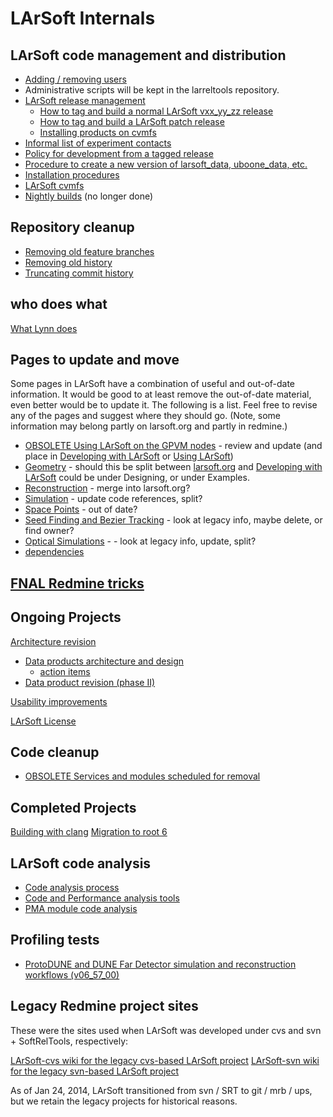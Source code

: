 LArSoft Internals
========================================

LArSoft code management and distribution
--------------------------------------------------------------------------------------

-   [Adding / removing users](Adding__removing_users)
-   Administrative scripts will be kept in the larreltools repository.
-   [LArSoft release management](LArSoft_release_management)
    -   [How to tag and build a normal LArSoft vxx_yy_zz release](How_to_tag_and_build_a_LArSoft_vx_yy_zz_release)
    -   [How to tag and build a LArSoft patch release](How_to_tag_and_build_a_LArSoft_patch_release)
    -   [Installing products on cvmfs](Installing_products_on_cvmfs)
-   [Informal list of experiment contacts](Informal_list_of_experiment_contacts)
-   [Policy for development from a tagged release](Policy_for_development_from_a_tagged_release)
-   [Procedure to create a new version of larsoft_data, uboone_data, etc.](Procedure_to_create_a_new_version_of_larsoft_data)
-   [Installation procedures](Installation_procedures)
-   [LArSoft cvmfs](LArSoft_cvmfs)
-   [Nightly builds](Nightly_builds) (no longer done)

Repository cleanup
------------------------------------------

-   [Removing old feature branches](Removing_old_feature_branches)
-   [Removing old history](Removing_old_history)
-   [Truncating commit history](Truncating_commit_history)

who does what
--------------------------------

[What Lynn does](What_Lynn_does)

Pages to update and move
------------------------------------------------------

Some pages in LArSoft have a combination of useful and out-of-date information. It would be good to at least remove the out-of-date material, even better would be to update it. The following is a list. Feel free to revise any of the pages and suggest where they should go. (Note, some information may belong partly on larsoft.org and partly in redmine.)

-   [OBSOLETE Using LArSoft on the GPVM nodes](OBSOLETE_Using_LArSoft_on_the_GPVM_nodes) - review and update (and place in [Developing with LArSoft](Developing_with_LArSoft) or [Using LArSoft](Using_LArSoft))
-   [Geometry](Geometry) - should this be split between [larsoft.org](http://larsoft.org/important-concepts-in-larsoft/geometry/) and [Developing with LArSoft](Developing_with_LArSoft) could be under Designing, or under Examples.
-   [Reconstruction](Reconstruction) - merge into larsoft.org?
-   [Simulation](Simulation) - update code references, split?
-   [Space Points](Space_Points) - out of date?
-   [Seed Finding and Bezier Tracking](https://cdcvs.fnal.gov/redmine/projects/larsoftsvn/wiki/Seed_Finding_and_Bezier_Tracking) - look at legacy info, maybe delete, or find owner?
-   [Optical Simulations](https://cdcvs.fnal.gov/redmine/projects/larsoftsvn/wiki/Optical_Simulations) - - look at legacy info, update, split?
-   [dependencies](Dependencies)

[FNAL Redmine tricks](FNAL_Redmine_tricks)
--------------------------------------------------------------------------------------------------

Ongoing Projects
--------------------------------------

[Architecture revision](Architecture_revision)

-   [Data products architecture and design](Data_products_architecture_and_design)
    -   [action items](DataProductsArchitectureActionItems)
-   [Data product revision (phase II)](Data_product_revision_(phase_II))

[Usability improvements](Usability_improvements)

[LArSoft License](LArSoft_License)

Code cleanup
------------------------------

-   [OBSOLETE Services and modules scheduled for removal](OBSOLETE_Services_and_modules_scheduled_for_removal)

Completed Projects
------------------------------------------

[Building with clang](Building_with_clang)
[Migration to root 6](Migration_to_root_6)

LArSoft code analysis
------------------------------------------------

-   [Code analysis process](Code_analysis_process_and_tools)
-   [Code and Performance analysis tools](Code_and_Performance_analysis_tools)
-   [PMA module code analysis](PMA_module_code_analysis)

Profiling tests
------------------------------------

-   [ProtoDUNE and DUNE Far Detector simulation and reconstruction workflows (v06_57_00)](ProtoDUNE_and_DUNE_Far_Detector_simulation_and_reconstruction_workflows_(v06_57_00))

Legacy Redmine project sites
--------------------------------------------------------------

These were the sites used when LArSoft was developed under cvs and svn + SoftRelTools, respectively:

[LArSoft-cvs wiki for the legacy cvs-based LArSoft project](https://cdcvs.fnal.gov/redmine/projects/larsoft-cvs/wiki)
[LArSoft-svn wiki for the legacy svn-based LArSoft project](https://cdcvs.fnal.gov/redmine/projects/larsoftsvn/wiki)

As of Jan 24, 2014, LArSoft transitioned from svn / SRT to git / mrb / ups, but we retain the legacy projects for historical reasons.
